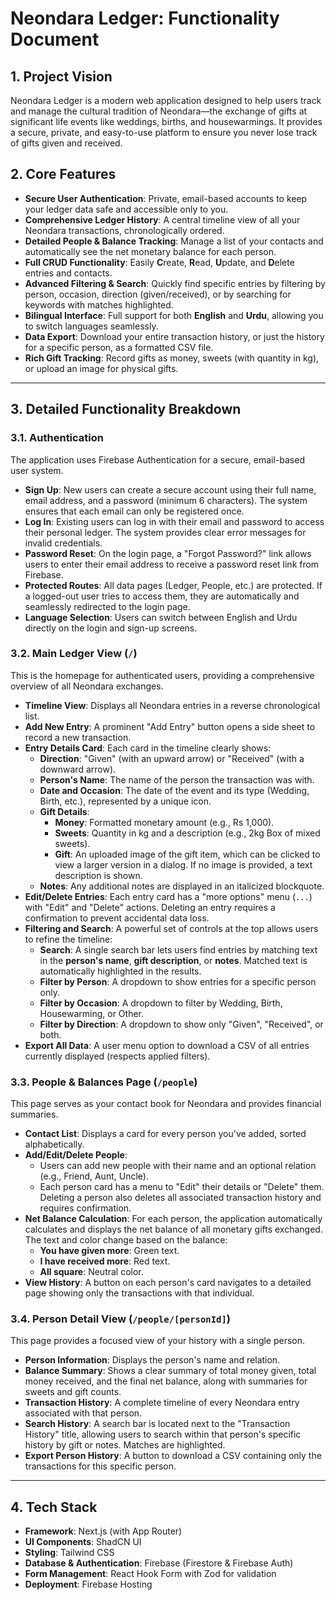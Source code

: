 # Neondara Ledger: Functionality Document

## 1. Project Vision

Neondara Ledger is a modern web application designed to help users track and manage the cultural tradition of Neondara—the exchange of gifts at significant life events like weddings, births, and housewarmings. It provides a secure, private, and easy-to-use platform to ensure you never lose track of gifts given and received.

## 2. Core Features

- **Secure User Authentication**: Private, email-based accounts to keep your ledger data safe and accessible only to you.
- **Comprehensive Ledger History**: A central timeline view of all your Neondara transactions, chronologically ordered.
- **Detailed People & Balance Tracking**: Manage a list of your contacts and automatically see the net monetary balance for each person.
- **Full CRUD Functionality**: Easily **C**reate, **R**ead, **U**pdate, and **D**elete entries and contacts.
- **Advanced Filtering & Search**: Quickly find specific entries by filtering by person, occasion, direction (given/received), or by searching for keywords with matches highlighted.
- **Bilingual Interface**: Full support for both **English** and **Urdu**, allowing you to switch languages seamlessly.
- **Data Export**: Download your entire transaction history, or just the history for a specific person, as a formatted CSV file.
- **Rich Gift Tracking**: Record gifts as money, sweets (with quantity in kg), or upload an image for physical gifts.

---

## 3. Detailed Functionality Breakdown

### 3.1. Authentication

The application uses Firebase Authentication for a secure, email-based user system.

- **Sign Up**: New users can create a secure account using their full name, email address, and a password (minimum 6 characters). The system ensures that each email can only be registered once.
- **Log In**: Existing users can log in with their email and password to access their personal ledger. The system provides clear error messages for invalid credentials.
- **Password Reset**: On the login page, a "Forgot Password?" link allows users to enter their email address to receive a password reset link from Firebase.
- **Protected Routes**: All data pages (Ledger, People, etc.) are protected. If a logged-out user tries to access them, they are automatically and seamlessly redirected to the login page.
- **Language Selection**: Users can switch between English and Urdu directly on the login and sign-up screens.

### 3.2. Main Ledger View (`/`)

This is the homepage for authenticated users, providing a comprehensive overview of all Neondara exchanges.

- **Timeline View**: Displays all Neondara entries in a reverse chronological list.
- **Add New Entry**: A prominent "Add Entry" button opens a side sheet to record a new transaction.
- **Entry Details Card**: Each card in the timeline clearly shows:
    - **Direction**: "Given" (with an upward arrow) or "Received" (with a downward arrow).
    - **Person's Name**: The name of the person the transaction was with.
    - **Date and Occasion**: The date of the event and its type (Wedding, Birth, etc.), represented by a unique icon.
    - **Gift Details**:
        - **Money**: Formatted monetary amount (e.g., Rs 1,000).
        - **Sweets**: Quantity in kg and a description (e.g., 2kg Box of mixed sweets).
        - **Gift**: An uploaded image of the gift item, which can be clicked to view a larger version in a dialog. If no image is provided, a text description is shown.
    - **Notes**: Any additional notes are displayed in an italicized blockquote.
- **Edit/Delete Entries**: Each entry card has a "more options" menu (`...`) with "Edit" and "Delete" actions. Deleting an entry requires a confirmation to prevent accidental data loss.
- **Filtering and Search**: A powerful set of controls at the top allows users to refine the timeline:
    - **Search**: A single search bar lets users find entries by matching text in the **person's name**, **gift description**, or **notes**. Matched text is automatically highlighted in the results.
    - **Filter by Person**: A dropdown to show entries for a specific person only.
    - **Filter by Occasion**: A dropdown to filter by Wedding, Birth, Housewarming, or Other.
    - **Filter by Direction**: A dropdown to show only "Given", "Received", or both.
- **Export All Data**: A user menu option to download a CSV of all entries currently displayed (respects applied filters).

### 3.3. People & Balances Page (`/people`)

This page serves as your contact book for Neondara and provides financial summaries.

- **Contact List**: Displays a card for every person you've added, sorted alphabetically.
- **Add/Edit/Delete People**:
    - Users can add new people with their name and an optional relation (e.g., Friend, Aunt, Uncle).
    - Each person card has a menu to "Edit" their details or "Delete" them. Deleting a person also deletes all associated transaction history and requires confirmation.
- **Net Balance Calculation**: For each person, the application automatically calculates and displays the net balance of all monetary gifts exchanged. The text and color change based on the balance:
    - **You have given more**: Green text.
    - **I have received more**: Red text.
    - **All square**: Neutral color.
- **View History**: A button on each person's card navigates to a detailed page showing only the transactions with that individual.

### 3.4. Person Detail View (`/people/[personId]`)

This page provides a focused view of your history with a single person.

- **Person Information**: Displays the person's name and relation.
- **Balance Summary**: Shows a clear summary of total money given, total money received, and the final net balance, along with summaries for sweets and gift counts.
- **Transaction History**: A complete timeline of every Neondara entry associated with that person.
- **Search History**: A search bar is located next to the "Transaction History" title, allowing users to search within that person's specific history by gift or notes. Matches are highlighted.
- **Export Person History**: A button to download a CSV containing only the transactions for this specific person.

---

## 4. Tech Stack

- **Framework**: Next.js (with App Router)
- **UI Components**: ShadCN UI
- **Styling**: Tailwind CSS
- **Database & Authentication**: Firebase (Firestore & Firebase Auth)
- **Form Management**: React Hook Form with Zod for validation
- **Deployment**: Firebase Hosting
